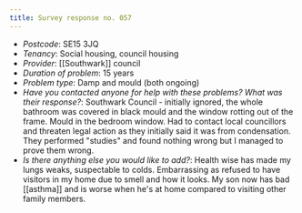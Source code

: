```yaml
---
title: Survey response no. 057
---
```


- *Postcode*: SE15 3JQ  
- *Tenancy*: Social housing, council housing  
- *Provider*: [[Southwark]] council
- *Duration of problem*: 15 years  
- *Problem type*: Damp and mould (both ongoing)  
- *Have you contacted anyone for help with these problems? What was their response?*: Southwark Council - initially ignored, the whole bathroom was covered in black mould and the window rotting out of the frame. Mould in the bedroom window. Had to contact local councillors and threaten legal action as they initially said it was from condensation.  They performed "studies" and found nothing wrong but I managed to prove them wrong.       
- *Is there anything else you would like to add?*: Health wise has made my lungs weaks, suspectable to colds. Embarrassing as refused to have visitors in my home due to smell and how it looks. My son now has bad [[asthma]] and is worse when he's at home compared to visiting other family members. 